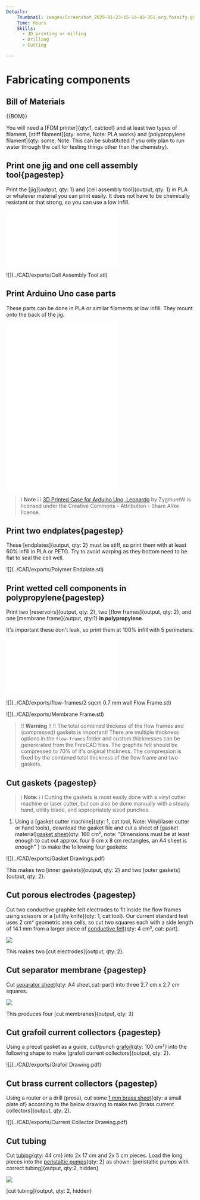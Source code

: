 ```yaml
---
Details:
    Thumbnail: images/Screenshot_2025-01-23-15-14-43-351_org.fossify.gallery_1.jpg
    Time: Hours
    Skills:
      - 3D printing or milling
      - Drilling
      - Cutting

---
```

<!-- There should be only one Header per page. You do not need to use all the keys -->
# Fabricating components

## Bill of Materials

{{BOM}}

You will need a [FDM printer]{qty:1, cat:tool} and at least two types of filament, [stiff filament]{qty: some, Note: PLA works} and [polypropylene filament]{qty: some, Note: This can be substituted if you only plan to run water through the cell for testing things other than the chemistry}.

## Print one jig and one cell assembly tool{pagestep}

Print the [jig]{output, qty: 1} and [cell assembly tool]{output, qty: 1} in PLA or whatever material you can print easily. It does not have to be chemically resistant or that strong, so you can use a low infill.

![](../CAD/exports/jig.stl)

![](../CAD/exports/Cell Assembly Tool.stl)

## Print Arduino Uno case parts

These parts can be done in PLA or similar filaments at low infill. They mount onto the back of the jig.

![](../CAD/exports/uno_case/uno_case_base.stl)
![](../CAD/exports/uno_case/uno_case_lid.stl)
![](../CAD/exports/uno_case/reset_button.stl)


>i **Note** 
>i
>i [3D Printed Case for Arduino Uno, Leonardo](https://github.com/zygmuntw/3D-Printed-Case-for-Arduino) by ZygmuntW is licensed under the Creative Commons - Attribution - Share Alike license.


## Print two endplates{pagestep}

These [endplates]{output, qty: 2} must be stiff, so print them with at least 60% infill in PLA or PETG. Try to avoid warping as they bottom need to be flat to seal the cell well.

![](../CAD/exports/Polymer Endplate.stl)

## Print wetted cell components in polypropylene{pagestep}
 
Print two [reservoirs]{output, qty: 2}, two [flow frames]{output, qty: 2}, and one [membrane frame]{output, qty:1} **in polypropylene**.

It's important these don't leak, so print them at 100% infill with 5 perimeters.

![](../CAD/exports/Reservoir.stl)

![](../CAD/exports/flow-frames/2 sqcm 0.7 mm wall Flow Frame.stl)

![](../CAD/exports/Membrane Frame.stl)


>!! **Warning** 
>!!
>!! The total combined thickess of the flow frames and (compressed) gaskets is important! There are multiple thickness options in the `flow-frames` folder and custom thicknesses can be genererated from the FreeCAD files. The graphite felt should be compressed to 70% of it's original thickness. The compression is fixed by the combined total thickness of the flow frame and two gaskets.

## Cut gaskets {pagestep}

>i **Note:**
>i
>i Cutting the gaskets is most easily done with a vinyl cutter machine or laser cutter, but can also be done manually with a steady hand, utility blade, and appropriately sized punches.

1. Using a [gasket cutter machine]{qty: 1, cat:tool, Note: Vinyl/laser cutter or hand tools}, download the gasket file and cut a sheet of [gasket material][gasket sheet](gaskets.md){qty: 160 cm², note: "Dimensions must be at least enough to cut out approx. four 6 cm x 8 cm rectangles, an A4 sheet is enough" } to make the following four gaskets:

![](../CAD/exports/Gasket Drawings.pdf)

This makes two [inner gaskets]{output, qty: 2} and two [outer gaskets]{output, qty: 2}.

## Cut porous electrodes {pagestep}

Cut two conductive graphite felt electrodes to fit inside the flow frames using scissors or a [utility knife]{qty: 1, cat:tool}. Our current standard test uses 2 cm² geometric area cells, so cut two squares each with a side length of 14.1 mm from a larger piece of [conductive felt](conductive_felt.md){qty: 4 cm², cat: part}.

![](images/electrodes.jpeg)

This makes two [cut electrodes]{output, qty: 2}.

## Cut separator membrane {pagestep}

Cut [separator sheet](separator_sheet.md){qty: A4 sheet,cat: part} into three 2.7 cm x 2.7 cm squares.

![](images/separators.jpeg)

This produces four [cut membranes]{output, qty: 3}

## Cut grafoil current collectors {pagestep}

Using a precut gasket as a guide, cut/punch [grafoil](grafoil.md){qty: 100 cm²} into the following shape to make [grafoil current collectors]{output, qty: 2}.

![](../CAD/exports/Grafoil Drawing.pdf)


## Cut brass current collectors {pagestep}

Using a router or a drill (press), cut some [1 mm brass sheet](brass.md){qty: a small plate of} according to the below drawing to make two [brass current collectors]{output, qty: 2}.

![](../CAD/exports/Current Collector Drawing.pdf)

## Cut tubing

Cut [tubing](tubing.md){qty: 44 cm} into 2x 17 cm and 2x 5 cm pieces. Load the long pieces into the [peristaltic pumps](pumps.md){qty: 2} as shown:
[peristaltic pumps with correct tubing]{output, qty:2, hidden}

![](images/IMG_20241117_132924.jpg)

[cut tubing]{output, qty: 2, hidden}
